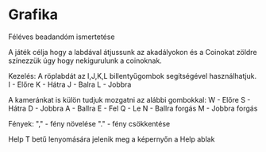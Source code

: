 # Grafika
Féléves beadandóm ismertetése

A játék célja hogy a labdával átjussunk az akadályokon és a Coinokat zöldre színezzük úgy hogy nekigurulunk a coinoknak.

Kezelés:
A röplabdát az I,J,K,L billentyűgombok segítségével használhatjuk.
I - Előre
K - Hátra
J - Balra
L - Jobbra

A kameránkat is külön tudjuk mozgatni az alábbi gombokkal:
W - Előre
S - Hátra
D - Jobbra
A - Ballra
E - Fel
Q - Le
N - Ballra forgás
M - Jobbra forgás

Fények:
"," - fény növelése
"." - fény csökkentése

Help
T betű lenyomására jelenik meg a képernyőn  a Help ablak
